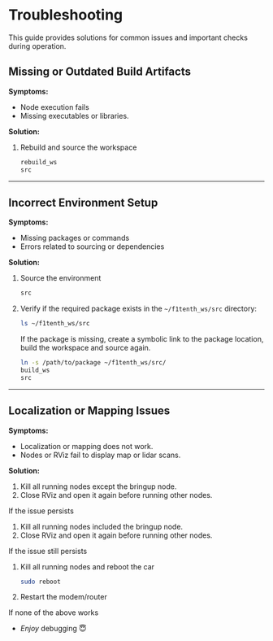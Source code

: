 # Troubleshooting

This guide provides solutions for common issues and important checks during operation.

## Missing or Outdated Build Artifacts

**Symptoms:**

- Node execution fails
- Missing executables or libraries.

**Solution:**

   1. Rebuild and source the workspace

      ```bash
      rebuild_ws
      src
      ```

---

## Incorrect Environment Setup

**Symptoms:**

- Missing packages or commands
- Errors related to sourcing or dependencies

**Solution:**

   1. Source the environment

      ```bash
      src
      ```

   2. Verify if the required package exists in the `~/f1tenth_ws/src` directory:

      ```bash
      ls ~/f1tenth_ws/src
      ```

      If the package is missing, create a symbolic link to the package location, build the workspace and source again.

      ```bash
      ln -s /path/to/package ~/f1tenth_ws/src/
      build_ws
      src
      ```

---

## Localization or Mapping Issues

**Symptoms:**

- Localization or mapping does not work.
- Nodes or RViz fail to display map or lidar scans.

**Solution:**

   1. Kill all running nodes except the bringup node.
   2. Close RViz and open it again before running other nodes.

   If the issue persists

   1. Kill all running nodes included the bringup node.
   2. Close RViz and open it again before running other nodes.

   If the issue still persists

   1. Kill all running nodes and reboot the car

      ```bash
      sudo reboot
      ```

   2. Restart the modem/router

If none of the above works

- *Enjoy* debugging 😇
